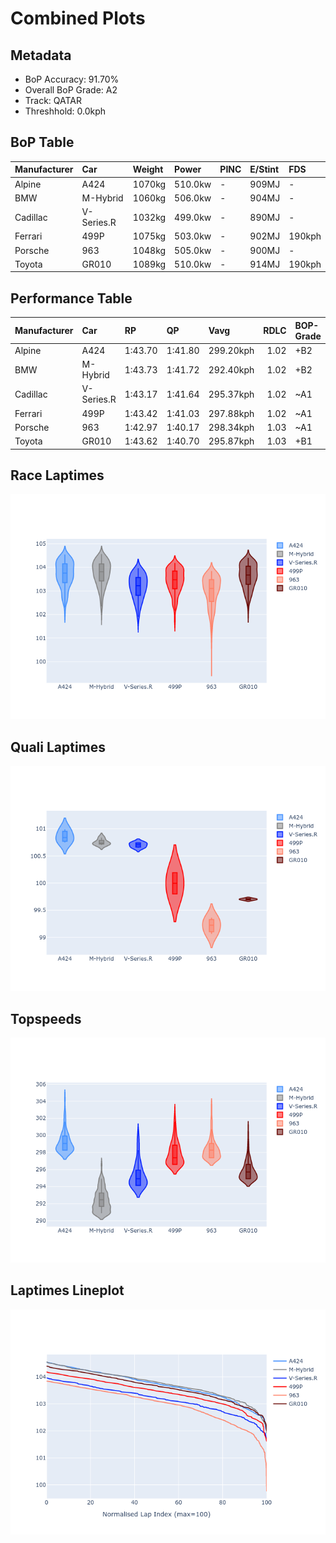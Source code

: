 # Combined Plots

## Metadata

- BoP Accuracy: 91.70%
- Overall BoP Grade: A2
- Track: QATAR
- Threshhold: 0.0kph

## BoP Table
| Manufacturer   | Car        | Weight   | Power   | PINC   | E/Stint   | FDS    |
|:---------------|:-----------|:---------|:--------|:-------|:----------|:-------|
| Alpine         | A424       | 1070kg   | 510.0kw | -      | 909MJ     | -      |
| BMW            | M-Hybrid   | 1060kg   | 506.0kw | -      | 904MJ     | -      |
| Cadillac       | V-Series.R | 1032kg   | 499.0kw | -      | 890MJ     | -      |
| Ferrari        | 499P       | 1075kg   | 503.0kw | -      | 902MJ     | 190kph |
| Porsche        | 963        | 1048kg   | 505.0kw | -      | 900MJ     | -      |
| Toyota         | GR010      | 1089kg   | 510.0kw | -      | 914MJ     | 190kph |

## Performance Table
| Manufacturer   | Car        | RP      | QP      | Vavg      |   RDLC | BOP-Grade   | Match   |
|:---------------|:-----------|:--------|:--------|:----------|-------:|:------------|:--------|
| Alpine         | A424       | 1:43.70 | 1:41.80 | 299.20kph |   1.02 | +B2         | 81.50%  |
| BMW            | M-Hybrid   | 1:43.73 | 1:41.72 | 292.40kph |   1.02 | +B2         | 82.05%  |
| Cadillac       | V-Series.R | 1:43.17 | 1:41.64 | 295.37kph |   1.02 | ~A1         | 100.00% |
| Ferrari        | 499P       | 1:43.42 | 1:41.03 | 297.88kph |   1.02 | ~A1         | 100.00% |
| Porsche        | 963        | 1:42.97 | 1:40.17 | 298.34kph |   1.03 | ~A1         | 97.04%  |
| Toyota         | GR010      | 1:43.62 | 1:40.70 | 295.87kph |   1.03 | +B1         | 89.62%  |

## Race Laptimes
![Race Laptimes](images/race_violin.png)

## Quali Laptimes
![Quali Laptimes](images/quali_violin.png)

## Topspeeds
![Topspeeds](images/topspeed_violin.png)

## Laptimes Lineplot
![Laptimes Lineplot](images/laptime_line.png)

